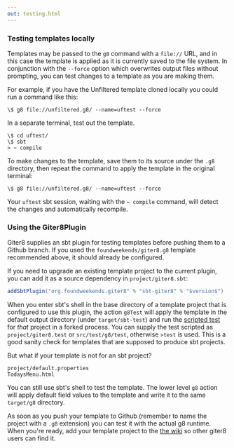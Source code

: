 ```yaml
---
out: testing.html
---
```


### Testing templates locally

Templates may be passed to the `g8` command with a `file://` URL, and
in this case the template is applied as it is currently saved to the
file system. In conjunction with the `--force` option
which overwrites output files without prompting, you can test changes
to a template as you are making them.

For example, if you have the Unfiltered template cloned locally you
could run a command like this:

    \$ g8 file://unfiltered.g8/ --name=uftest --force

In a separate terminal, test out the template.

    \$ cd uftest/
    \$ sbt
    > ~ compile

To make changes to the template, save them to its source under the
`.g8` directory, then repeat the command to apply the template in the
original terminal:

    \$ g8 file://unfiltered.g8/ --name=uftest --force

Your `uftest` sbt session, waiting with the `~ compile` command, will
detect the changes and automatically recompile.

### Using the Giter8Plugin

Giter8 supplies an sbt plugin for testing templates before pushing
them to a Github branch. If you used the `foundweekends/giter8.g8` template
recommended above, it should already be configured.


If you need to upgrade an existing template project to the current plugin, you can
add it as a source dependency in `project/giter8.sbt`:

```scala
addSbtPlugin("org.foundweekends.giter8" % "sbt-giter8" % "$version$")
```

When you enter sbt's shell in the base directory of a
template project that is configured to use this plugin, the action
`g8Test` will apply the template in the default output directory
(under `target/sbt-test`) and run the [scripted test][scripted]
for *that* project in a forked process.  You can supply the test scripted as
`project/giter8.test` or `src/test/g8/test`, otherwise `>test` is used.
This is a good sanity check for templates that are supposed to produce sbt projects.

But what if your template is not for an sbt project?

    project/default.properties
    TodaysMenu.html

You can still use sbt's shell to test the template. The
lower level `g8` action will apply default field values
to the template and write it to the same `target/g8` directory.

As soon as you push your template to Github (remember to name the
project with a `.g8` extension) you can test it with the actual g8
runtime. When you're ready, add your template project to the
[the wiki][wiki] so other giter8 users can find it.

  [scripted]: https://www.scala-sbt.org/1.x/docs/Testing-sbt-plugins.html
  [wiki]: http://github.com/foundweekends/giter8/wiki/giter8-templates

